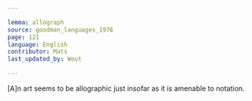 ```yaml
---

lemma: allograph
source: goodman_languages_1976
page: 121
language: English
contributor: Mats
last_updated_by: Wout

---
```


[A]n art seems to be allographic just insofar as it is amenable to notation.
